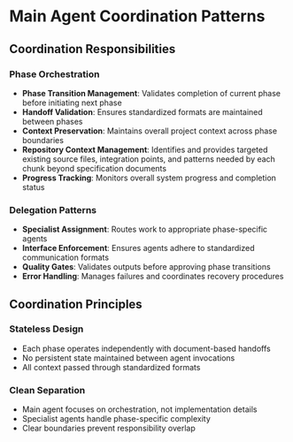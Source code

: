 # Main Agent Coordination Patterns

## Coordination Responsibilities

### Phase Orchestration
- **Phase Transition Management**: Validates completion of current phase before initiating next phase
- **Handoff Validation**: Ensures standardized formats are maintained between phases  
- **Context Preservation**: Maintains overall project context across phase boundaries
- **Repository Context Management**: Identifies and provides targeted existing source files, integration points, and patterns needed by each chunk beyond specification documents
- **Progress Tracking**: Monitors overall system progress and completion status

### Delegation Patterns
- **Specialist Assignment**: Routes work to appropriate phase-specific agents
- **Interface Enforcement**: Ensures agents adhere to standardized communication formats
- **Quality Gates**: Validates outputs before approving phase transitions
- **Error Handling**: Manages failures and coordinates recovery procedures

## Coordination Principles

### Stateless Design
- Each phase operates independently with document-based handoffs
- No persistent state maintained between agent invocations
- All context passed through standardized formats

### Clean Separation
- Main agent focuses on orchestration, not implementation details
- Specialist agents handle phase-specific complexity
- Clear boundaries prevent responsibility overlap